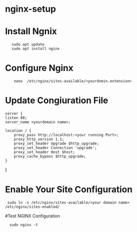 # nginx-setup

# Install Ngnix 

       sudo apt update
       sudo apt install nginx
       
# Configure Nginx

        nano  /etc/nginx/sites-available/<yourdomin.extension>
# Update Congiuration File

    server {
    listen 80;
    server_name <yourdomain name>;

    location / {
        proxy_pass http://localhost:<your running Port>;
        proxy_http_version 1.1;
        proxy_set_header Upgrade $http_upgrade;
        proxy_set_header Connection 'upgrade';
        proxy_set_header Host $host;
        proxy_cache_bypass $http_upgrade;
    }
}

# Enable Your Site Configuration

     sudo ln -s /etc/nginx/sites-available/<your domain name> /etc/nginx/sites-enabled/

#Test NGINX Configuration

      sudo nginx -t



